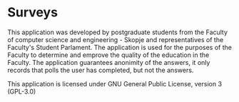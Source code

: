 Surveys
=======
This application was developed by postgraduate students from the Faculty of computer science and engineering - Skopje and representatives of the Faculty's Student Parlament. The application is used for the purposes of the Faculty to determine and emprove the quality of the education in the Faculty. The application guarantees anonimity of the answers, it only records that polls the user has completed, but not the answers. 

This application is licensed under GNU General Public License, version 3 (GPL-3.0)
